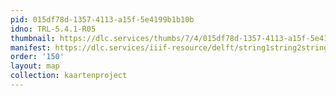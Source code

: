 ```yaml
---
pid: 015df78d-1357-4113-a15f-5e4199b1b10b
idno: TRL-5.4.1-R05
thumbnail: https://dlc.services/thumbs/7/4/015df78d-1357-4113-a15f-5e4199b1b10b/full/400,339/0/default.jpg
manifest: https://dlc.services/iiif-resource/delft/string1string2string3/kaartenproject-2007/TRL-5.4.1-R05
order: '150'
layout: map
collection: kaartenproject
---
```

